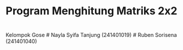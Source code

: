 # Program Menghitung Matriks 2x2
#
Kelompok Gose #
Nayla Syifa Tanjung (241401019) #
Ruben Sorisena (241401040)
